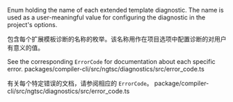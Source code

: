 Enum holding the name of each extended template diagnostic. The name is used as a user-meaningful
value for configuring the diagnostic in the project's options.

包含每个扩展模板诊断的名称的枚举。该名称用作在项目选项中配置诊断的对用户有意义的值。

See the corresponding `ErrorCode` for documentation about each specific error.
packages/compiler-cli/src/ngtsc/diagnostics/src/error_code.ts

有关每个特定错误的文档，请参阅相应的 `ErrorCode`。
package/compiler-cli/src/ngtsc/diagnostics/src/error_code.ts